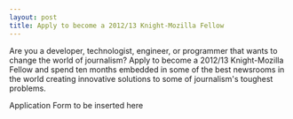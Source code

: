```yaml
---
layout: post
title: Apply to become a 2012/13 Knight-Mozilla Fellow
---
```

<p class="bodybig">Are you a developer, technologist, engineer, or programmer that wants to change the world of journalism? Apply to become a 2012/13 Knight-Mozilla Fellow and spend ten months embedded in some of the best newsrooms in the world creating innovative solutions to some of journalism's toughest problems.</p>
<p>Application Form to be inserted here</p>